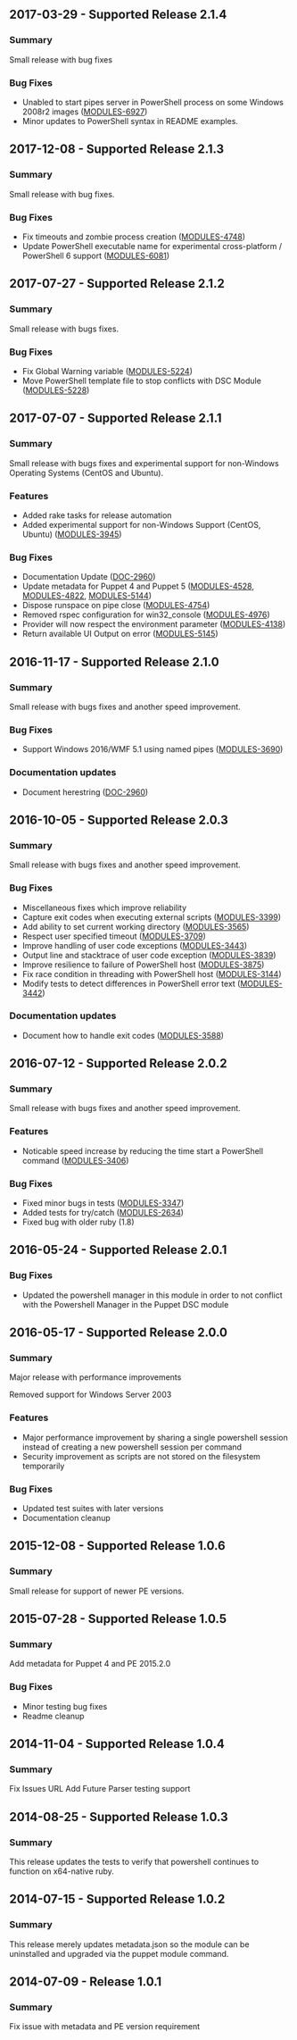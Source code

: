 ## 2017-03-29 - Supported Release 2.1.4

### Summary

Small release with bug fixes

### Bug Fixes

- Unabled to start pipes server in PowerShell process on some Windows 2008r2 images ([MODULES-6927](https://tickets.puppetlabs.com/browse/MODULES-6927))
- Minor updates to PowerShell syntax in README examples.

## 2017-12-08 - Supported Release 2.1.3

### Summary

Small release with bug fixes.

### Bug Fixes

- Fix timeouts and zombie process creation ([MODULES-4748](https://tickets.puppetlabs.com/browse/MODULES-4748))
- Update PowerShell executable name for experimental cross-platform / PowerShell 6 support ([MODULES-6081](https://tickets.puppetlabs.com/browse/MODULES-6081))

## 2017-07-27 - Supported Release 2.1.2

### Summary

Small release with bugs fixes.

### Bug Fixes

- Fix Global Warning variable ([MODULES-5224](https://tickets.puppetlabs.com/browse/MODULES-5224))
- Move PowerShell template file to stop conflicts with DSC Module ([MODULES-5228](https://tickets.puppetlabs.com/browse/MODULES-5228))

## 2017-07-07 - Supported Release 2.1.1

### Summary

Small release with bugs fixes and experimental support for non-Windows Operating Systems (CentOS and Ubuntu).

### Features

- Added rake tasks for release automation
- Added experimental support for non-Windows Support (CentOS, Ubuntu) ([MODULES-3945](https://tickets.puppetlabs.com/browse/MODULES-3945))

### Bug Fixes

- Documentation Update ([DOC-2960](https://tickets.puppetlabs.com/browse/DOC-2960))
- Update metadata for Puppet 4 and Puppet 5 ([MODULES-4528](https://tickets.puppetlabs.com/browse/MODULES-4528), [MODULES-4822](https://tickets.puppetlabs.com/browse/MODULES-4822), [MODULES-5144](https://tickets.puppetlabs.com/browse/MODULES-5144))
- Dispose runspace on pipe close ([MODULES-4754](https://tickets.puppetlabs.com/browse/MODULES-4754))
- Removed rspec configuration for win32_console ([MODULES-4976](https://tickets.puppetlabs.com/browse/MODULES-4976))
- Provider will now respect the environment parameter ([MODULES-4138](https://tickets.puppetlabs.com/browse/MODULES-4138))
- Return available UI Output on error ([MODULES-5145](https://tickets.puppetlabs.com/browse/MODULES-5145))

## 2016-11-17 - Supported Release 2.1.0

### Summary

Small release with bugs fixes and another speed improvement.

### Bug Fixes

- Support Windows 2016/WMF 5.1 using named pipes ([MODULES-3690](https://tickets.puppetlabs.com/browse/MODULES-3690))

### Documentation updates

- Document herestring ([DOC-2960](https://tickets.puppetlabs.com/browse/DOC-2960))

## 2016-10-05 - Supported Release 2.0.3

### Summary

Small release with bugs fixes and another speed improvement.

### Bug Fixes

- Miscellaneous fixes which improve reliability
- Capture exit codes when executing external scripts ([MODULES-3399](https://tickets.puppetlabs.com/browse/MODULES-3399))
- Add ability to set current working directory ([MODULES-3565](https://tickets.puppetlabs.com/browse/MODULES-3565))
- Respect user specified timeout ([MODULES-3709](https://tickets.puppetlabs.com/browse/MODULES-3709))
- Improve handling of user code exceptions ([MODULES-3443](https://tickets.puppetlabs.com/browse/MODULES-3443))
- Output line and stacktrace of user code exception ([MODULES-3839](https://tickets.puppetlabs.com/browse/MODULES-3839))
- Improve resilience to failure of PowerShell host ([MODULES-3875](https://tickets.puppetlabs.com/browse/MODULES-3875))
- Fix race condition in threading with PowerShell host ([MODULES-3144](https://tickets.puppetlabs.com/browse/MODULES-3144))
- Modify tests to detect differences in PowerShell error text ([MODULES-3442](https://tickets.puppetlabs.com/browse/MODULES-3442))

### Documentation updates

- Document how to handle exit codes ([MODULES-3588](https://tickets.puppetlabs.com/browse/MODULES-3588))

## 2016-07-12 - Supported Release 2.0.2

### Summary

Small release with bugs fixes and another speed improvement.

### Features

- Noticable speed increase by reducing the time start a PowerShell command ([MODULES-3406](https://tickets.puppetlabs.com/browse/MODULES-3406))

### Bug Fixes

- Fixed minor bugs in tests ([MODULES-3347](https://tickets.puppetlabs.com/browse/MODULES-3347))
- Added tests for try/catch ([MODULES-2634](https://tickets.puppetlabs.com/browse/MODULES-2634))
- Fixed bug with older ruby (1.8)

## 2016-05-24 - Supported Release 2.0.1

### Bug Fixes

- Updated the powershell manager in this module in order to not conflict with the Powershell Manager in the Puppet DSC module

## 2016-05-17 - Supported Release 2.0.0

### Summary

Major release with performance improvements

Removed support for Windows Server 2003

### Features

- Major performance improvement by sharing a single powershell session instead of creating a new powershell session per command
- Security improvement as scripts are not stored on the filesystem temporarily

### Bug Fixes

- Updated test suites with later versions
- Documentation cleanup

## 2015-12-08 - Supported Release 1.0.6

### Summary

Small release for support of newer PE versions.

## 2015-07-28 - Supported Release 1.0.5

### Summary

Add metadata for Puppet 4 and PE 2015.2.0

### Bug Fixes

- Minor testing bug fixes
- Readme cleanup

## 2014-11-04 - Supported Release 1.0.4

### Summary

Fix Issues URL
Add Future Parser testing support

## 2014-08-25 - Supported Release 1.0.3

### Summary

This release updates the tests to verify that powershell continues to function on x64-native ruby.

## 2014-07-15 - Supported Release 1.0.2

### Summary

This release merely updates metadata.json so the module can be uninstalled and
upgraded via the puppet module command.

## 2014-07-09 - Release 1.0.1

### Summary

Fix issue with metadata and PE version requirement
